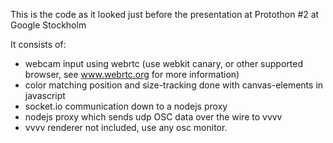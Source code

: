 This is the code as it looked just before the presentation at Protothon #2 at Google Stockholm

It consists of: 
* webcam input using webrtc (use webkit canary, or other supported browser, see www.webrtc.org for more information)
* color matching position and size-tracking done with canvas-elements in javascript
* socket.io communication down to a nodejs proxy
* nodejs proxy which sends udp OSC data over the wire to vvvv
* vvvv renderer not included, use any osc monitor.


